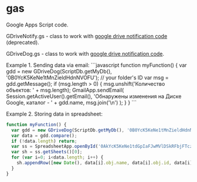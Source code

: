gas
===
<p>Google Apps Script code.</p>
<p>GDriveNotify.gs - class to work with <a href="http://www.daspot.ru/2013/06/google-drive.html">
google drive notification code</a> (deprecated).</p>
<p>GDriveDog.gs - class to work with <a href="http://www.daspot.ru/2013/12/google-drive-2.html">
google drive notification code</a>.</p>
Example 1. Sending data via email:
```javascript
function myFunction() {
  var gdd = new GDriveDog(ScriptDb.getMyDb(), '0B0YcK5KeNe1tMnZieldHdnNVOFU'); // your folder's ID
  var msg = gdd.getMessage();
  if (msg.length &gt; 0) {
    msg.unshift('Количество объектов: ' + msg.length);
    GmailApp.sendEmail(
      Session.getActiveUser().getEmail(),
      'Обнаружены изменения на Диске Google, каталог - ' + gdd.name,
      msg.join('\n')
    );
  }
}
```

Example 2. Storing data in spreadsheet:
```javascript
function myFunction() {
  var gdd = new GDriveDog(ScriptDb.getMyDb(), '0B0YcK5KeNe1tMnZieldHdnNVOFU'); // your folder's ID
  var data = gdd.compare();
  if (!data.length) return;  
  var ss = SpreadsheetApp.openById('0AkYcK5KeNe1tdGpIaFJwMVlDSkRFbjFTczNESFdaWUE'); // your spreadsheet's id
  var sh = ss.getSheets()[0]; 
  for (var i=0; i<data.length; i++) {
    sh.appendRow([new Date(), data[i].obj.name, data[i].obj.id, data[i].prop, data[i].obj.openUrl]);
  }  
}
```
